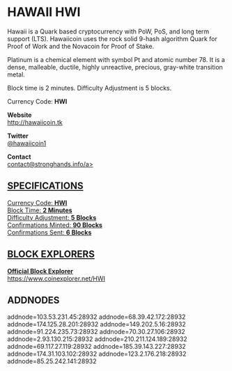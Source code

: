 <h1>HAWAII HWI</h1>

<p>Hawaii is a Quark based cryptocurrency with PoW, PoS, and long term support (LTS). Hawaiicoin uses the rock solid 9-hash algorithm Quark for Proof of Work and the Novacoin for Proof of Stake.</p>

<p>Platinum is a chemical element with symbol Pt and atomic number 78. It is a dense, malleable, ductile, highly unreactive, precious, gray-white transition metal.</p>

<p>Block time is 2 minutes. Difficulty Adjustment is 5 blocks.</p>

<p>Currency Code: <b>HWI</b></p>

<p><b>Website</b><br>
<a href="http://hawaiicoin.tk" target="_blank">http://hawaiicoin.tk</a></p>

<p><b>Twitter</b><br>
<a href="https://twitter.com/CoinHawaii" target="_blank">@hawaiicoin1</a></p>

<p><b>Contact</b><br>
<a href="mailto:contact@stronghands.info" target="_blank">contact@stronghands.info/a></p>

<h2>SPECIFICATIONS</h2>

<p>Currency Code: <b>HWI</b><br>
Block Time: <b>2 Minutes</b><br>
Difficulty Adjustment: <b>5 Blocks</b><br>
Confirmations Minted: <b>90 Blocks</b><br>
Confirmations Sent: <b>6 Blocks</b></p>


<h2>BLOCK EXPLORERS</h2>

<p><b>Official Block Explorer</b><br>
<a href="https://www.coinexplorer.net/HWI" target="_blank">https://www.coinexplorer.net/HWI</a></p>


<h2>ADDNODES</h2>
addnode=103.53.231.45:28932
addnode=68.39.42.172:28932
addnode=174.125.28.201:28932
addnode=149.202.5.16:28932
addnode=91.224.235.73:28932
addnode=70.30.27.106:28932
addnode=2.93.130.215:28932
addnode=210.211.124.189:28932
addnode=69.117.27.119:28932
addnode=185.39.143.227:28932
addnode=174.31.103.102:28932
addnode=123.2.176.218:28932
addnode=85.25.242.141:28932
